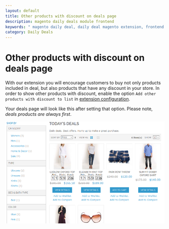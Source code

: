 ```yaml
---
layout: default
title: Other products with discount on deals page
description: magento daily deals module frontend
keywords: " magento daily deal, daily deal magento extension, frontend deals page"
category: Daily Deals
---
```


# Other products with discount on deals page

With our extension you will encourage customers to buy not only products included
in deal, but also products that have any discount in your store. In order to
show other products with discount, enable the option `Add other
products with discount to list` in
[extension configuration](../../../backend/extension-configuration/).

Your deals page will look like this after setting that option. Please note,
*deals products are always first*.

![Other products with discount example](/images/dailydeals/frontend/other-products-with-discount.png)
